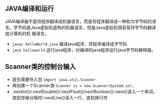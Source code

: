 ## JAVA编译和运行
JAVA编译器不是将程序翻译成机器语言，而是将程序翻译成一种称为字节码的语言。字节码是Java虚拟机虚构的机器语言，但是Java虚拟机很容易将字节码翻译成计算机的机
器语言。
* `javac helloWorld.java` 编译java程序，将程序编译成字节码
* `java helloworld` 运行java程序，对编译的java程序运行java字节码解释器。 

## Scanner类的控制台输入
* 首先需要导入包 `import java.util.Scanner`
* 再创建一个Scanner类 `Scanner sc = new Scanner(System.in);`
* .nextInt()/.nextDouble()/.nextFloat()/nextBoolean()/.next()读入一个单词，直到空格分隔符/.nextLine()读入一行，直到换行符
